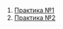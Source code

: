 1. [Практика №1](https://github.com/slavastrybak/TOIB/tree/main/PR1)
2. [Практика №2](https://github.com/slavastrybak/TOIB/tree/main/PR2)
